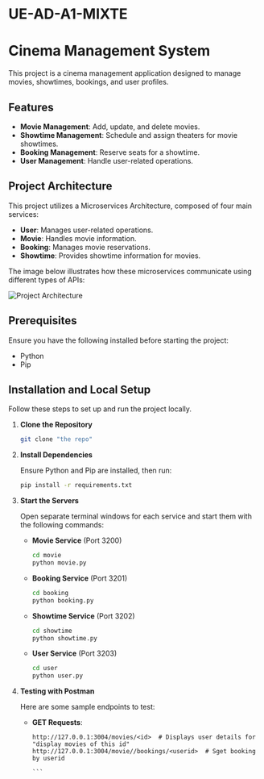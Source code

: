 

# UE-AD-A1-MIXTE

# Cinema Management System

This project is a cinema management application designed to manage movies, showtimes, bookings, and user profiles.

## Features

- **Movie Management**: Add, update, and delete movies.
- **Showtime Management**: Schedule and assign theaters for movie showtimes.
- **Booking Management**: Reserve seats for a showtime.
- **User Management**: Handle user-related operations.

## Project Architecture

This project utilizes a Microservices Architecture, composed of four main services:

- **User**: Manages user-related operations.
- **Movie**: Handles movie information.
- **Booking**: Manages movie reservations.
- **Showtime**: Provides showtime information for movies.

The image below illustrates how these microservices communicate using different types of APIs:

![Project Architecture](image.png)

## Prerequisites

Ensure you have the following installed before starting the project:

- Python
- Pip

## Installation and Local Setup

Follow these steps to set up and run the project locally.

1. **Clone the Repository**

   ```bash
   git clone "the repo"
   ```

2. **Install Dependencies**

   Ensure Python and Pip are installed, then run:

   ```bash
   pip install -r requirements.txt
   ```

3. **Start the Servers**

   Open separate terminal windows for each service and start them with the following commands:

   - **Movie Service** (Port 3200)
     ```bash
     cd movie
     python movie.py 
     ```

   - **Booking Service** (Port 3201)
     ```bash
     cd booking
     python booking.py 
     ```

   - **Showtime Service** (Port 3202)
     ```bash
     cd showtime
     python showtime.py 
     ```

   - **User Service** (Port 3203)
     ```bash
     cd user
     python user.py 
     ```

4. **Testing with Postman**

   Here are some sample endpoints to test:

   - **GET Requests**:
     ```
     http://127.0.0.1:3004/movies/<id>  # Displays user details for "display movies of this id"
     http://127.0.0.1:3004/movie//bookings/<userid>  # Sget booking by userid
     ```

         ```
